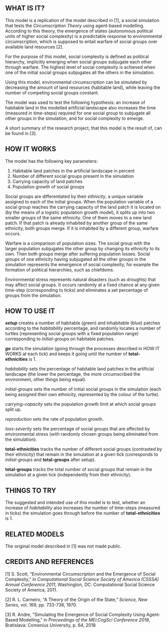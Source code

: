 ## WHAT IS IT?

This model is a replication of the model described in [1], a social simulation that tests the _Circumscription Theory_ using agent-based modelling. According to this theory, the emergence of states (autonomous political units of higher social complexity) is a predictable response to environmental circumscription, which is supposed to entail warfare of social groups over available land resources [2].

For the purpose of this model, social complexity is defined as political hierarchy, implicitly emerging when social groups subjugate each other through warfare. The highest level of social complexity is achieved when one of the initial social groups subjugates all the others in the simulation.

Using this model, environmental circumscription can be simulated by decreasing the amount of land resources (habitable land), while leaving the number of competing social groups constant.

The model was used to test the following hypothesis: an increase of habitable land in the modelled artificial landscape also increases the time (measured in time-steps) required for one social group to subjugate all other groups in the simulation, and for social complexity to emerge.

A short summary of the research project, that this model is the result of, can be found in [3].

## HOW IT WORKS

The model has the following key parameters:

 1. Habitable land patches in the artificial landscape in percent
 2. Number of different social groups present in the simulation
 3. Carrying capacity of land patches
 4. Population growth of social groups

Social groups are differentiated by their _ethnicity_, a unique variable assigned to each of the initial groups. When the population variable of a social group reaches the carrying capacity of the land patch it is located on (by the means of a logistic population growth model), it splits up into two smaller groups of the same ethnicity. One of them moves to a new land patch. If that patch is already inhabited by another group of the same ethnicity, both groups merge. If it is inhabited by a different group, warfare occurs.

Warfare is a comparison of population sizes. The social group with the larger population subjugates the other group by changing its ethnicity to its own. Then both groups merge after suffering population losses. Social groups of one ethnicity having subjugated all the other groups in the simulation represents the emergence of social complexity, for example the formation of political hierarchies, such as chiefdoms.

Environmental stress represents natural disasters (such as droughts) that may affect social groups. It occurs randomly at a fixed chance at any given time-step (corresponding to ticks) and eliminates a set percentage of groups from the simulation.


## HOW TO USE IT

**_setup_** creates a number of habitable (green) and inhabitable (blue) patches according to the _habitability_ percentage, and randomly locates a number of turtles (representing social groups with a fixed population range) corresponding to _initial-groups_ on habitable patches.

**_go_** starts the simulation (going through the processes described in HOW IT WORKS at each tick) and keeps it going until the number of **total-ethnicities** is 1.

_habitability_ sets the percentage of habitable land patches in the artificial landscape (the lower the percentage, the more circumscribed the environment, other things being equal).

_initial-groups_ sets the number of initial social groups in the simulation (each being assigned their own ethnicity, represented by the colour of the turtle).

_carrying-capacity_ sets the population growth limit at which social groups split up.

_reproduction_ sets the rate of population growth.

_loss-severity_ sets the percentage of social groups that are affected by environmental stress (with randomly chosen groups being eliminated from the simulation).

**total-ethnicities** tracks the number of different social groups (contrasted by their ethnicity) that remain in the simulation at a given tick (corresponds to _initial-groups_ and **total-groups** after setup).

**total-groups** tracks the total number of social groups that remain in the simulation at a given tick (independently from their ethnicity).

## THINGS TO TRY

The suggested and intended use of this model is to test, whether an increase of _habitability_ also increases the number of time-steps (measured in ticks) the simulation goes through before the number of **total-ethnicities** is 1.

## RELATED MODELS

The original model described in [1] was not made public.

## CREDITS AND REFERENCES

[1] S. Scott, “Environmental Circumscription and the Emergence of Social Complexity,” in _Computational Social Science Society of America (CSSSA) Annual Conference 2011_, Washington, DC: Computational Social Science Society of America, 2011.

[2] R. L. Carneiro, “A Theory of the Origin of the State,” _Science, New Series_, vol. 169, pp. 733-738, 1970.

[3] R. Andre, "Simulating the Emergence of Social Complexity Using Agent-Based Modelling," in _Proceedings of the MEi:CogSci Conference 2018_, Bratislava: Comenius University, p. 64, 2018
